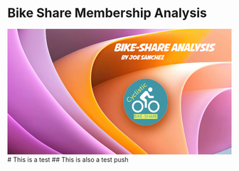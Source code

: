 # Bike Share Membership Analysis

![banner](Visuals/banner.png) \# This is a test \## This is also a test push
